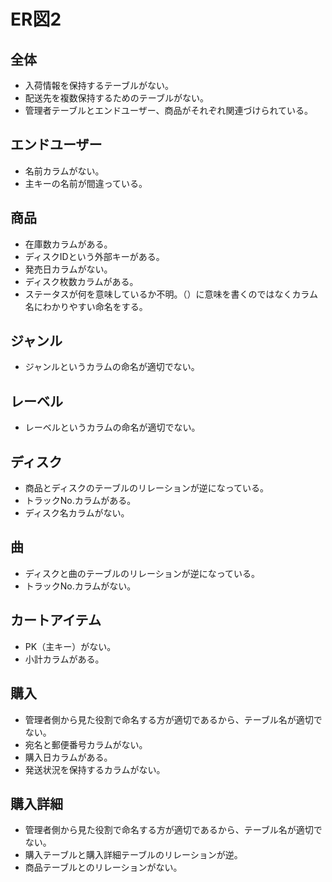 # ER図2
## 全体
- 入荷情報を保持するテーブルがない。
- 配送先を複数保持するためのテーブルがない。
- 管理者テーブルとエンドユーザー、商品がそれぞれ関連づけられている。

## エンドユーザー
- 名前カラムがない。
- 主キーの名前が間違っている。

## 商品
- 在庫数カラムがある。
- ディスクIDという外部キーがある。
- 発売日カラムがない。
- ディスク枚数カラムがある。
- ステータスが何を意味しているか不明。（）に意味を書くのではなくカラム名にわかりやすい命名をする。

## ジャンル
- ジャンルというカラムの命名が適切でない。

## レーベル
- レーベルというカラムの命名が適切でない。

## ディスク
- 商品とディスクのテーブルのリレーションが逆になっている。
- トラックNo.カラムがある。
- ディスク名カラムがない。

## 曲
- ディスクと曲のテーブルのリレーションが逆になっている。
- トラックNo.カラムがない。

## カートアイテム
- PK（主キー）がない。
- 小計カラムがある。

## 購入
- 管理者側から見た役割で命名する方が適切であるから、テーブル名が適切でない。
- 宛名と郵便番号カラムがない。
- 購入日カラムがある。
- 発送状況を保持するカラムがない。

## 購入詳細
- 管理者側から見た役割で命名する方が適切であるから、テーブル名が適切でない。
- 購入テーブルと購入詳細テーブルのリレーションが逆。
- 商品テーブルとのリレーションがない。
